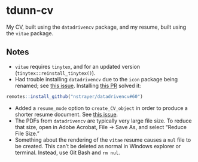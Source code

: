 
<!-- README.md is generated from README.Rmd. Please edit that file -->

# tdunn-cv

My CV, built using the `datadrivencv` package, and my resume, built
using the `vitae` package.

## Notes

-   `vitae` requires `tinytex`, and for an updated version
    (`tinytex::reinstall_tinytex()`).
-   Had trouble installing `datadrivencv` due to the `icon` package
    being renamed; see [this
    issue](https://github.com/nstrayer/datadrivencv/issues/57).
    Installing [this
    PR](https://github.com/nstrayer/datadrivencv/pull/60) solved it:

``` r
remotes::install_github("nstrayer/datadrivencv#60")
```

-   Added a `resume_mode` option to `create_CV_object` in order to
    produce a shorter resume document. See [this
    issue](https://github.com/nstrayer/datadrivencv/issues/30).
-   The PDFs from `datadrivencv` are typically very large file size. To
    reduce that size, open in Adobe Acrobat, File -\> Save As, and
    select “Reduce File Size.”
-   Something about the rendering of the `vitae` resume causes a `nul`
    file to be created. This can’t be deleted as normal in Windows
    explorer or terminal. Instead, use Git Bash and `rm nul`.
